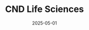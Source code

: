 ---  
layout: startup_page  
title: "CND Life Sciences"  
id: "cndlifesciences.com"  
permalink: "/cndlifesciencescndlifesciences.com05012025/"  
website: "https://cndlifesciences.com/"  
funding_round: "Series A3"  
funding_amount: "$8.6M"  
investors: "Cambrian Capital Partners, Tanis Ventures, Lupo Labs, Top Corner Capital, HonorHealth, Triana, Gold Bench Capital, BlueStone Ventures, Labcorp, MBX Capital, Vilas Ventures"  
about: "CND Life Sciences developed the Syn-One Test, a diagnostic tool using skin biopsy tissue to detect and quantify abnormal alpha-synuclein protein, a hallmark of Parkinson's disease and related disorders. The test aids clinicians in earlier and more precise diagnoses and is used in pharmaceutical clinical trials to measure drug efficacy. CND also collaborates with biopharmaceutical companies to improve clinical trial success rates for novel therapies."  
markets: "Neurodiagnostics, Biotechnology, Healthtech, AI"  
hq: "Scottsdale, Arizona, United States"  
founded_year: "2017"  
linkedin: "https://www.linkedin.com/company/cnd-life-sciences/"  
twitter: ""  
instagram: ""  
facebook: ""  
crunchbase: "https://www.crunchbase.com/organization/cnd-life-sciences"  
pitchbook: "https://pitchbook.com/profiles/company/452719-09"  

date_display: "01-May-2025"  
date: "2025-05-01"

# SEO Optimization  
meta_title: "CND Life Sciences - Series A3 Funding ($8.6M)"  
meta_description: "CND Life Sciences, CND Life Sciences developed the Syn-One Test, a diagnostic tool using skin biopsy tissue to detect and quantify abnormal alpha-synuclein protein, a ha..."  
meta_keywords: "CND Life Sciences, Neurodiagnostics, Biotechnology, Healthtech, AI, Series A3 funding"  
canonical_url: "https://startup.projectstartups.com/cndlifesciencescndlifesciences.com05012025/"  
---